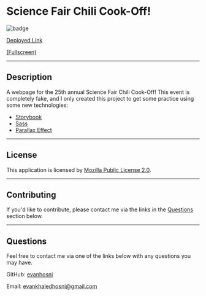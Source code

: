 # Science Fair Chili Cook-Off!
![badge](
https://img.shields.io/badge/License-MPL%202.0-brightgreen.svg)

[Deployed Link](https://evanhosni.github.io/science-fair-chili-cook-off/?path=/story/page--page)

[(Fullscreen)](https://evanhosni.github.io/science-fair-chili-cook-off/iframe.html?args=&id=page--page&viewMode=story)

---

## Description

A webpage for the 25th annual Science Fair Chili Cook-Off! This event is completely fake, and I only created this project to get some practice using some new technologies:
  * [Storybook](https://storybook.js.org/)
  * [Sass](https://sass-lang.com/)
  * [Parallax Effect](https://www.youtube.com/watch?v=1wfeqDyMUx4)

---

## License
        
  This application is licensed by [Mozilla Public License 2.0](https://choosealicense.com/licenses/mpl-2.0/).
    
---

## Contributing

If you'd like to contribute, please contact me via the links in the [Questions](#questions) section below.
        
---

## Questions
        
  Feel free to contact me via one of the links below with any questions you may have.

  GitHub: [evanhosni](https://github.com/evanhosni)

  Email: [evankhaledhosni@gmail.com](mailto:evankhaledhosni@gmail.com)
